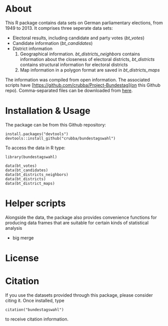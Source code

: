 # About
This R package contains data sets on German parliamentary elections, from 1949 to 2013. It comprises three seperate data sets: 

- Electoral results, including candidate and party votes (*bt_votes*)
- Candidate information (*bt_candidates*)
- District information 
  1. Geographical information. *bt_districts_neighbors* contains information about 
  the closeness of electoral districts, *bt_districts* contains structural information
  for electoral districts
  2. Map information in a polygon format are saved in *bt_districts_maps*

The information was compiled from open information. The associated scripts have   [https://github.com/crubba/Project-Bundestag](on this Github repo). Comma-separated files can be downloaded from [here](http://www.christianrubba.com/projects/projects.html#bundestagswahl).

# Installation & Usage
The package can be from this Github repository:

```{r, eval = F}
install.packages("devtools")
devtools::install_github("crubba/bundestagswahl")
```

To access the data in R type:

```{r, eval = F}
library(bundestagswahl)

data(bt_votes)
data(bt_candidates)
data(bt_districts_neighbors)
data(bt_districts)
data(bt_district_maps)
```

# Helper scripts
Alongside the data, the package also provides convenience functions for producing data frames that are suitable for certain kinds of statistical analysis

- big merge

# License

# Citation
If you use the datasets provided through this package, please consider citing it. Once installed, type

```{r, eval = F}
citation("bundestagswahl")
```

to receive citation information.
